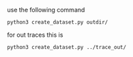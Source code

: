 use the following command

	python3 create_dataset.py outdir/

for out traces this is 

	python3 create_dataset.py ../trace_out/
